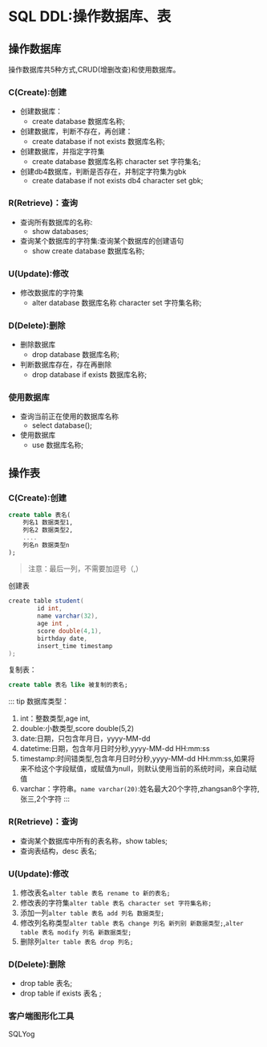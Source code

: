 # SQL DDL:操作数据库、表
## 操作数据库
操作数据库共5种方式,CRUD(增删改查)和使用数据库。
### C(Create):创建
* 创建数据库：
  * create database 数据库名称;
* 创建数据库，判断不存在，再创建：
  * create database if not exists 数据库名称;
* 创建数据库，并指定字符集
  * create database 数据库名称 character set 字符集名;
* 创建db4数据库，判断是否存在，并制定字符集为gbk
  * create database if not exists db4 character set gbk;


### R(Retrieve)：查询
* 查询所有数据库的名称:
  * show databases;
* 查询某个数据库的字符集:查询某个数据库的创建语句
  * show create database 数据库名称;

### U(Update):修改
* 修改数据库的字符集
  * alter database 数据库名称 character set 字符集名称;

### D(Delete):删除
* 删除数据库
  * drop database 数据库名称;
* 判断数据库存在，存在再删除
  * drop database if exists 数据库名称;

### 使用数据库
* 查询当前正在使用的数据库名称
  * select database();
* 使用数据库
  * use 数据库名称;

## 操作表
### C(Create):创建

```sql
create table 表名(
    列名1 数据类型1,
    列名2 数据类型2,
    ....
    列名n 数据类型n
);
```
> 注意：最后一列，不需要加逗号（,）

创建表
```java
create table student(
		id int,
		name varchar(32),
		age int ,
		score double(4,1),
		birthday date,
		insert_time timestamp
);
```
复制表：
```sql
create table 表名 like 被复制的表名;
```	  
::: tip 数据库类型：
1. int：整数类型,age int,
2. double:小数类型,score double(5,2)
3. date:日期，只包含年月日，yyyy-MM-dd
4. datetime:日期，包含年月日时分秒,yyyy-MM-dd HH:mm:ss
5. timestamp:时间错类型,包含年月日时分秒,yyyy-MM-dd HH:mm:ss,如果将来不给这个字段赋值，或赋值为null，则默认使用当前的系统时间，来自动赋值
6. varchar：字符串。`name varchar(20)`:姓名最大20个字符,zhangsan8个字符,张三,2个字符
:::

### R(Retrieve)：查询
* 查询某个数据库中所有的表名称，show tables;
* 查询表结构，desc 表名;
### U(Update):修改
1. 修改表名`alter table 表名 rename to 新的表名;`
2. 修改表的字符集`alter table 表名 character set 字符集名称;`
3. 添加一列`alter table 表名 add 列名 数据类型;`
4. 修改列名称类型`alter table 表名 change 列名 新列别 新数据类型;`,`alter table 表名 modify 列名 新数据类型;`
5. 删除列`alter table 表名 drop 列名;`

### D(Delete):删除
* drop table 表名;
* drop table  if exists 表名 ;

### 客户端图形化工具
SQLYog
